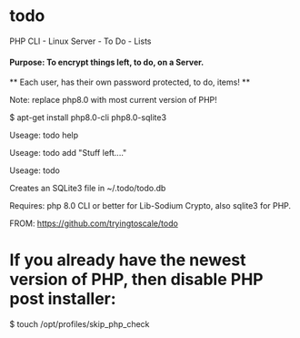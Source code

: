 # todo
PHP CLI - Linux Server - To Do - Lists

#### Purpose: To encrypt things left, to do, on a Server.

** Each user, has their own password protected, to do, items! **

Note: replace php8.0 with most current version of PHP!

$ apt-get install php8.0-cli php8.0-sqlite3

Useage: todo help

Useage: todo add "Stuff left...."

Useage: todo

Creates an SQLite3 file in ~/.todo/todo.db

Requires: php 8.0 CLI or better for Lib-Sodium Crypto, also sqlite3 for PHP.

FROM: https://github.com/tryingtoscale/todo

# If you already have the newest version of PHP, then disable PHP post installer:
$ touch /opt/profiles/skip_php_check
